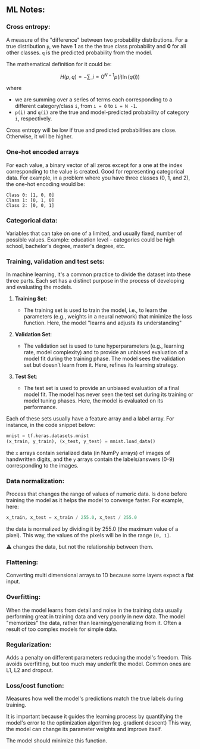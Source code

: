 ## ML Notes:

### Cross entropy:

A measure of the "difference" between two probability distributions.
For a true distribution `p`, we have
**1** as the the true class probability and **0** for all other classes.
`q` is the predicted probability from the model.

The mathematical definition for it could be:

$$ H(p, q) = -\sum\_{i=0}^{N-1} p(i) \ln(q(i)) $$

where

- we are summing over a series of terms each corresponding to a different category/class `i`,
  from `i = 0` to `i = N -1`.
- `p(i)` and `q(i)` are the true and model-predicted probability of category `i`, respectively.

Cross entropy will be low if true and predicted probabilities are close.
Otherwise, it will be higher.

### One-hot encoded arrays

For each value, a binary vector of all zeros except for a one at the index corresponding to the value is created. Good for representing categorical data.
For example, in a problem where you have three classes (0, 1, and 2), the one-hot encoding would be:

```
Class 0: [1, 0, 0]
Class 1: [0, 1, 0]
Class 2: [0, 0, 1]
```

### Categorical data:

Variables that can take on one of a limited, and usually fixed, number of possible values.
Example: education level - categories could be high school, bachelor's degree, master's degree, etc.

### Training, validation and test sets:

In machine learning, it's a common practice to divide the dataset into these three parts. Each set has a distinct purpose in the process of developing and evaluating the models.

1. **Training Set**:

   - The training set is used to train the model, i.e., to learn the parameters (e.g., weights in a neural network) that minimize the loss function. Here, the model "learns and adjusts its understanding"

2. **Validation Set**:

   - The validation set is used to tune hyperparameters (e.g., learning rate, model complexity) and to provide an unbiased evaluation of a model fit during the training phase. The model sees the validation set but doesn’t learn from it.
     Here, refines its learning strategy.

3. **Test Set**:
   - The test set is used to provide an unbiased evaluation of a final model fit. The model has never seen the test set during its training or model tuning phases.
     Here, the model is evaluated on its performance.

Each of these sets usually have a feature array and a label array. For instance, in the code snippet below:

```python
mnist = tf.keras.datasets.mnist
(x_train, y_train), (x_test, y_test) = mnist.load_data()
```

the `x` arrays contain serialized data (in NumPy arrays) of images of handwritten digits, and the `y` arrays contain the labels/answers (0-9) corresponding to the images.

### Data normalization:

Process that changes the range of values of numeric data. Is done before training the model as it helps the model to converge faster. For example, here:

```python
x_train, x_test = x_train / 255.0, x_test / 255.0
```

the data is normalized by dividing it by 255.0 (the maximum value of a pixel). This way, the values of the pixels will be in the range `[0, 1]`.

:warning: changes the data, but not the relationship between them.

### Flattening:

Converting multi dimensional arrays to 1D because some layers expect a flat input.

### Overfitting:

When the model learns from detail and noise in the training data usually performing great in training data and very poorly in new data. The model "memorizes" the data, rather than learning/generalizing from it. Often a result of too complex models for simple data.

### Regularization:

Adds a penalty on different parameters reducing the model's freedom.
This avoids overfitting, but too much may underfit the model. Common ones are L1, L2 and dropout.

### Loss/cost function:

Measures how well the model's predictions match the true labels during training.

It is important because it guides the learning process by quantifying
the model's error to the optimization algorithm (eg. gradient descent)
This way, the model can change its parameter weights and improve itself.

The model should minimize this function.
